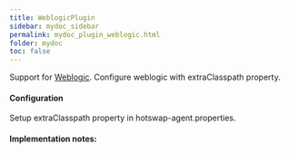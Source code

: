 ```yaml
---
title: WeblogicPlugin
sidebar: mydoc_sidebar
permalink: mydoc_plugin_weblogic.html
folder: mydoc
toc: false
---
```


Support for [Weblogic](https://www.oracle.com/java/weblogic/). Configure weblogic with extraClasspath property.

#### Configuration
Setup extraClasspath property in hotswap-agent.properties.


#### Implementation notes:
